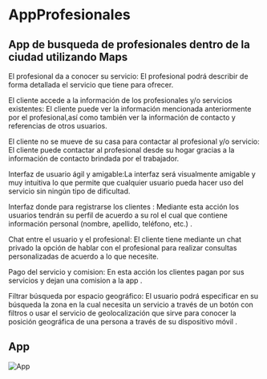 # AppProfesionales

## App de busqueda de profesionales dentro de la ciudad utilizando Maps

El profesional da a conocer su servicio: El profesional podrá describir de forma detallada el servicio que tiene para ofrecer.

El cliente accede a la información de los profesionales y/o servicios existentes: El cliente puede ver la información mencionada anteriormente por el profesional,así como también ver la información de contacto y referencias de otros usuarios.

El cliente no se mueve de su casa para contactar al profesional y/o servicio: El cliente puede contactar al profesional desde su hogar gracias a la información de contacto brindada por el trabajador.

Interfaz de usuario ágil y amigable:La interfaz será visualmente amigable y muy intuitiva lo que permite que cualquier usuario pueda hacer uso del servicio sin ningún tipo de dificultad.


Interfaz donde para registrarse los clientes : Mediante esta acción los usuarios  tendrán su perfil de acuerdo a su rol el cual  que contiene información personal (nombre, apellido, teléfono, etc.) .

Chat entre el usuario y el profesional: El cliente tiene mediante un chat privado la opción de hablar con el profesional para realizar consultas personalizadas de acuerdo a lo que necesite.

Pago del servicio y comision: En esta acción los clientes pagan por sus servicios y dejan una comision a la app .

Filtrar búsqueda por espacio geográfico: El usuario podrá especificar en su búsqueda la zona en la cual necesita un servicio a través de un botón con filtros  o usar el servicio de geolocalización que sirve para  conocer la posición geográfica de una persona a través de su dispositivo móvil .

## App 

![App](https://github.com/MPDevuy/Android/assets/61568369/0a8671f9-c0c0-414d-9859-9b83ac07d71d)



